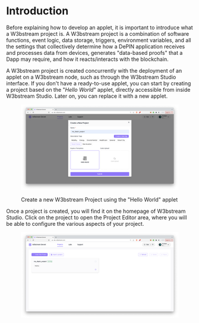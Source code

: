 # Introduction

Before explaining how to develop an applet, it is important to introduce what a W3bstream project is. A W3bstream project is a combination of software functions, event logic, data storage, triggers, environment variables, and all the settings that collectively determine how a DePIN application receives and processes data from devices, generates "data-based proofs" that a Dapp may require, and how it reacts/interacts with the blockchain.

A W3bstream project is created concurrently with the deployment of an applet on a W3bstream node, such as through the W3bstream Studio interface. If you don't have a ready-to-use applet, you can start by creating a project based on the "_Hello World_" applet, directly accessible from inside W3bstream Studio. Later on, you can replace it with a new applet.

<figure><img src="../.gitbook/assets/image (3) (5).png" alt=""><figcaption><p>Create a new W3bstream Project using the "Hello World" applet</p></figcaption></figure>

Once a project is created, you will find it on the homepage of W3bstream Studio. Click on the project to open the Project Editor area, where you will be able to configure the various aspects of your project.

<figure><img src="../.gitbook/assets/image (1) (7).png" alt=""><figcaption></figcaption></figure>
